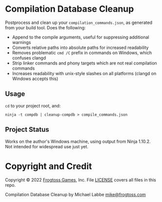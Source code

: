 # Compilation Database Cleanup #

Postprocess and clean up your `compilation_commands.json`, as generated from your build tool.  Does the following:

 - Append to the compile arguments, useful for suppressing additional warnings
 - Converts relative paths into absolute paths for increased readability
 - Removes problematic `cmd /C` prefix in commands on Windows, which confuses clangd
 - Strip linker commands and phony targets which are not real compilation commands
 - Increases readability with unix-style slashes on all platforms (clangd on Windows accepts this)

## Usage ##

`cd` to your project root, and:

`ninja -t compdb | cleanup-compdb > compile_commands.json`

## Project Status ##

Works on the author's Windows machine, using output from Ninja 1.10.2.  Not intended for widespread use just yet.

# Copyright and Credit #

Copyright &copy; 2022 [Frogtoss Games](http://www.frogtoss.com), Inc.
File [LICENSE](LICENSE) covers all files in this repo.

Compilation Database Cleanup by Michael Labbe
<mike@frogtoss.com>